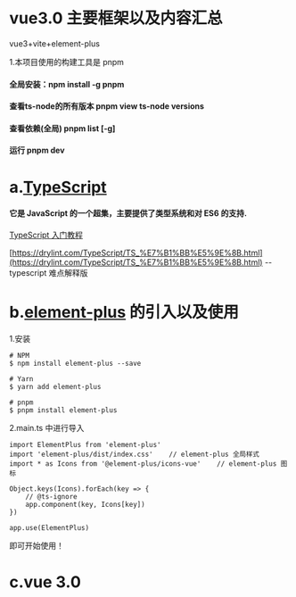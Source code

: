# vue3.0 主要框架以及内容汇总

vue3+vite+element-plus

1.本项目使用的构建工具是 pnpm

#### 全局安装：npm install -g pnpm

#### 查看ts-node的所有版本 pnpm view ts-node versions

#### 查看依赖(全局) pnpm list [-g]

#### 运行 pnpm dev

# a.[TypeScript](https://www.typescriptlang.org/docs/handbook/basic-types.html)

#### 它是 JavaScript 的一个超集，主要提供了类型系统和对 ES6 的支持.

[TypeScript 入门教程](https://ts.xcatliu.com/)

[https://drylint.com/TypeScript/TS_%E7%B1%BB%E5%9E%8B.html](https://drylint.com/TypeScript/TS_%E7%B1%BB%E5%9E%8B.html) -- typescript 难点解释版


# b.[element-plus](https://element-plus.org/zh-CN/) 的引入以及使用

1.安装

````
# NPM
$ npm install element-plus --save

# Yarn
$ yarn add element-plus

# pnpm
$ pnpm install element-plus
````

2.main.ts 中进行导入

````
import ElementPlus from 'element-plus'
import 'element-plus/dist/index.css'    // element-plus 全局样式
import * as Icons from '@element-plus/icons-vue'    // element-plus 图标

Object.keys(Icons).forEach(key => {
    // @ts-ignore
    app.component(key, Icons[key])
})

app.use(ElementPlus)
````
即可开始使用！

# c.vue 3.0
